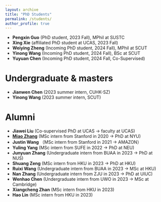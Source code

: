 ```yaml
---
layout: archive
title: "PhD Students"
permalink: /students/
author_profile: true
---
```

- **Pengxin Guo** (PhD student, 2023 Fall), MPhil at SUSTC
- **Xing Xie** (affiliated PhD student at UCAS, 2023 Fall)
- **Weiying Zheng** (Incoming PhD student, 2024 Fall), MPhil at SCUT
- **Yinong Wang** (Incoming PhD student, 2024 Fall), BSc at SCUT
- **Yuyuan Chen** (Incoming PhD student, 2024 Fall,  Co-Supervised)

  
Undergraduate & masters
======
- **Jianwen Chen** (2023 summer intern, CUHK-SZ)
- **Yinong Wang** (2023 summer intern, SCUT)

Alumni
======
- **Jiawei Liu** (Co-supervised PhD at UCAS -> faculty at UCAS)
- **[Miao Zhang](https://miaozhng.github.io/)** (MSc intern from Stanford in 2020 -> PhD at NYU)
- **Justin Wang** （MSc intern from Stanford in 2021 -> AMAZON）
- **Yuling Yang** (MSc intern from SUFE in 2022 -> PhD at NEU)
- **Junyuan Zhang** (Undergraduate intern from BUAA in 2023 -> PhD at NUS)
- **Shuang Zeng** (MSc intern from HKU in 2023 -> PhD at HKU)
- **Ruixi Wang** (Undergraduate intern from BUAA in 2023 -> MSc at HKU)
- **Nan Zhang** (Undergraduate intern from ZJU in 2023 -> PhD at UIUC)
- **Wenhao Chen** (Undergraduate intern from UWO in 2023 -> MSc at Cambridge)
- **Xiangcheng Zhan** (MSc intern from HKU in 2023)
- **Hao Lin** (MSc intern from HKU in 2023)







